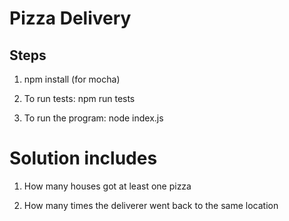#  Pizza Delivery

## Steps

1. npm install (for mocha)

2. To run tests: npm run tests

3. To run the program: node index.js

# Solution includes

1. How many houses got at least one pizza

2. How many times the deliverer went back to the same location





